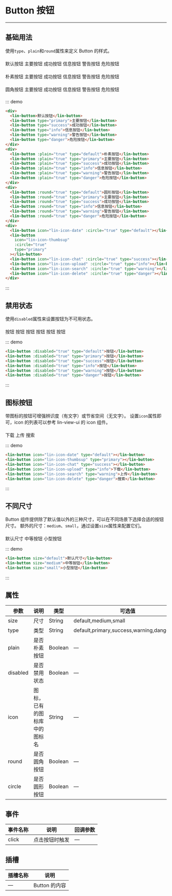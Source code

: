 <style lang="scss" scoped>
.row {
  margin-top: 20px;
  .lin-button {
    margin-right: 10px;
  }
}
</style>

# Button 按钮

---

## 基础用法

使用`type`、`plain`和`round`属性来定义 Button 的样式。

<div class="demo-block">
    <div class="row">
      <lin-button>默认按钮</lin-button>
      <lin-button type="primary">主要按钮</lin-button>
      <lin-button type="success">成功按钮</lin-button>
      <lin-button type="info">信息按钮</lin-button>
      <lin-button type="warning">警告按钮</lin-button>
      <lin-button type="danger">危险按钮</lin-button>
    </div>
    <div class="row">
      <lin-button :plain="true" type="default">朴素按钮</lin-button>
      <lin-button :plain="true" type="primary">主要按钮</lin-button>
      <lin-button :plain="true" type="success">成功按钮</lin-button>
      <lin-button :plain="true" type="info">信息按钮</lin-button>
      <lin-button :plain="true" type="warning">警告按钮</lin-button>
      <lin-button :plain="true" type="danger">危险按钮</lin-button>
    </div>
    <div class="row">
      <lin-button :round="true" type="default">圆角按钮</lin-button>
      <lin-button :round="true" type="primary">主要按钮</lin-button>
      <lin-button :round="true" type="success">成功按钮</lin-button>
      <lin-button :round="true" type="info">信息按钮</lin-button>
      <lin-button :round="true" type="warning">警告按钮</lin-button>
      <lin-button :round="true" type="danger">危险按钮</lin-button>
    </div>
    <div class="row">
      <lin-button icon="lin-icon-date" :circle="true" type="default"></lin-button>
      <lin-button icon="lin-icon-thumbsup" :circle="true" type="primary"></lin-button>
      <lin-button icon="lin-icon-chat" :circle="true" type="success"></lin-button>
      <lin-button icon="lin-icon-upload" :circle="true" type="info"></lin-button>
      <lin-button icon="lin-icon-search" :circle="true" type="warning"></lin-button>
      <lin-button icon="lin-icon-delete" :circle="true" type="danger"></lin-button>
    </div>
</div>

::: demo

```html
<div>
  <lin-button>默认按钮</lin-button>
  <lin-button type="primary">主要按钮</lin-button>
  <lin-button type="success">成功按钮</lin-button>
  <lin-button type="info">信息按钮</lin-button>
  <lin-button type="warning">警告按钮</lin-button>
  <lin-button type="danger">危险按钮</lin-button>
</div>
<div>
  <lin-button :plain="true" type="default">朴素按钮</lin-button>
  <lin-button :plain="true" type="primary">主要按钮</lin-button>
  <lin-button :plain="true" type="success">成功按钮</lin-button>
  <lin-button :plain="true" type="info">信息按钮</lin-button>
  <lin-button :plain="true" type="warning">警告按钮</lin-button>
  <lin-button :plain="true" type="danger">危险按钮</lin-button>
</div>
<div>
  <lin-button :round="true" type="default">圆形按钮</lin-button>
  <lin-button :round="true" type="primary">主要按钮</lin-button>
  <lin-button :round="true" type="success">成功按钮</lin-button>
  <lin-button :round="true" type="info">信息按钮</lin-button>
  <lin-button :round="true" type="warning">警告按钮</lin-button>
  <lin-button :round="true" type="danger">危险按钮</lin-button>
</div>
<div>
  <lin-button icon="lin-icon-date" :circle="true" type="default"></lin-button>
  <lin-button
    icon="lin-icon-thumbsup"
    :circle="true"
    type="primary"
  ></lin-button>
  <lin-button icon="lin-icon-chat" :circle="true" type="success"></lin-button>
  <lin-button icon="lin-icon-upload" :circle="true" type="info"></lin-button>
  <lin-button icon="lin-icon-search" :circle="true" type="warning"></lin-button>
  <lin-button icon="lin-icon-delete" :circle="true" type="danger"></lin-button>
</div>
```

:::

## 禁用状态

使用`disabled`属性来设置按钮为不可用状态。

<div class="demo-block row">
      <lin-button :disabled="true" type="default">按钮</lin-button>
      <lin-button :disabled="true" type="primary">按钮</lin-button>
      <lin-button :disabled="true" type="success">按钮</lin-button>
      <lin-button :disabled="true" type="info">按钮</lin-button>
      <lin-button :disabled="true" type="warning">按钮</lin-button>
      <lin-button :disabled="true" type="danger">按钮</lin-button>
</div>

::: demo

```html
<lin-button :disabled="true" type="default">按钮</lin-button>
<lin-button :disabled="true" type="primary">按钮</lin-button>
<lin-button :disabled="true" type="success">按钮</lin-button>
<lin-button :disabled="true" type="info">按钮</lin-button>
<lin-button :disabled="true" type="warning">按钮</lin-button>
<lin-button :disabled="true" type="danger">按钮</lin-button>
```

:::

## 图标按钮

带图标的按钮可增强辨识度（有文字）或节省空间（无文字）。
设置`icon`属性即可，icon 的列表可以参考 lin-view-ui 的 icon 组件。

<div class="demo-block row">
  <lin-button icon="lin-icon-date" type="default"></lin-button>
  <lin-button icon="lin-icon-thumbsup" type="primary"></lin-button>
  <lin-button icon="lin-icon-chat" type="success"></lin-button>
  <lin-button icon="lin-icon-upload" type="info">下载</lin-button>
  <lin-button icon="lin-icon-search" type="warning">上传</lin-button>
  <lin-button icon="lin-icon-delete" type="danger">搜索</lin-button>
</div>

::: demo

```html
<lin-button icon="lin-icon-date" type="default"></lin-button>
<lin-button icon="lin-icon-thumbsup" type="primary"></lin-button>
<lin-button icon="lin-icon-chat" type="success"></lin-button>
<lin-button icon="lin-icon-upload" type="info">下载</lin-button>
<lin-button icon="lin-icon-search" type="warning">上传</lin-button>
<lin-button icon="lin-icon-delete" type="danger">搜索</lin-button>
```

:::

## 不同尺寸

Button 组件提供除了默认值以外的三种尺寸，可以在不同场景下选择合适的按钮尺寸。
额外的尺寸：`medium`、`small`，通过设置`size`属性来配置它们。

<div class="demo-block row">
  <lin-button size="default">默认尺寸</lin-button>
  <lin-button size="medium">中等按钮</lin-button>
  <lin-button size="small">小型按钮</lin-button>
</div>

::: demo

```html
<lin-button size="default">默认尺寸</lin-button>
<lin-button size="medium">中等按钮</lin-button>
<lin-button size="small">小型按钮</lin-button>
```

:::

## 属性

| 参数     | 说明                         | 类型    | 可选值                                      | 默认值  |
| -------- | ---------------------------- | ------- | ------------------------------------------- | ------- |
| size     | 尺寸                         | String  | default,medium,small                        | default |
| type     | 类型                         | String  | default,primary,success,warning,danger,info | default |
| plain    | 是否朴素按钮                 | Boolean | —                                           | false   |
| disabled | 是否禁用状态                 | Boolean | —                                           | false   |
| icon     | 图标，已有的图标库中的图标名 | String  | —                                           | —       |
| round    | 是否圆角按钮                 | Boolean | —                                           | false   |
| circle   | 是否圆形按钮                 | Boolean | —                                           | false   |

## 事件

| 事件名称 | 说明           | 回调参数 |
| -------- | -------------- | -------- |
| click    | 点击按钮时触发 | —        |

## 插槽

| 插槽名称 | 说明          |
| -------- | ------------- |
| —        | Button 的内容 |
